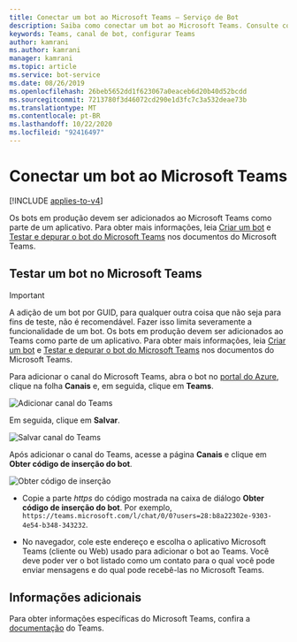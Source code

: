 ```yaml
---
title: Conectar um bot ao Microsoft Teams – Serviço de Bot
description: Saiba como conectar um bot ao Microsoft Teams. Consulte como configurar o bot como um contato com o qual você pode trocar mensagens no Teams.
keywords: Teams, canal de bot, configurar Teams
author: kamrani
ms.author: kamrani
manager: kamrani
ms.topic: article
ms.service: bot-service
ms.date: 08/26/2019
ms.openlocfilehash: 26beb5652dd1f623067a0eaceb6d20b40d52bcdd
ms.sourcegitcommit: 7213780f3d46072cd290e1d3fc7c3a532deae73b
ms.translationtype: MT
ms.contentlocale: pt-BR
ms.lasthandoff: 10/22/2020
ms.locfileid: "92416497"
---
```

# <a name="connect-a-bot-to-microsoft-teams"></a>Conectar um bot ao Microsoft Teams

[!INCLUDE [applies-to-v4](includes/applies-to-v4-current.md)]

Os bots em produção devem ser adicionados ao Microsoft Teams como parte de um aplicativo. Para obter mais informações, leia [Criar um bot](https://docs.microsoft.com/microsoftteams/platform/concepts/bots/bots-create) e [Testar e depurar o bot do Microsoft Teams](https://docs.microsoft.com/microsoftteams/platform/concepts/bots/bots-test) nos documentos do Microsoft Teams.

## <a name="test-a-bot-in-microsoft-teams"></a>Testar um bot no Microsoft Teams

> [!IMPORTANT]
> A adição de um bot por GUID, para qualquer outra coisa que não seja para fins de teste, não é recomendável. Fazer isso limita severamente a funcionalidade de um bot. Os bots em produção devem ser adicionados ao Teams como parte de um aplicativo. Para obter mais informações, leia [Criar um bot](https://docs.microsoft.com/microsoftteams/platform/concepts/bots/bots-create) e [Testar e depurar o bot do Microsoft Teams](https://docs.microsoft.com/microsoftteams/platform/concepts/bots/bots-test) nos documentos do Microsoft Teams.

Para adicionar o canal do Microsoft Teams, abra o bot no [portal do Azure](https://portal.azure.com), clique na folha **Canais** e, em seguida, clique em **Teams**.

![Adicionar canal do Teams](media/teams/connect-teams-channel.png)

Em seguida, clique em **Salvar**.

![Salvar canal do Teams](media/teams/save-teams-channel.png)

Após adicionar o canal do Teams, acesse a página **Canais** e clique em **Obter código de inserção do bot**.

![Obter código de inserção](media/teams/get-embed-code.png)

- Copie a parte _https_ do código mostrada na caixa de diálogo **Obter código de inserção do bot**. Por exemplo, `https://teams.microsoft.com/l/chat/0/0?users=28:b8a22302e-9303-4e54-b348-343232`.

- No navegador, cole este endereço e escolha o aplicativo Microsoft Teams (cliente ou Web) usado para adicionar o bot ao Teams. Você deve poder ver o bot listado como um contato para o qual você pode enviar mensagens e do qual pode recebê-las no Microsoft Teams.

## <a name="additional-information"></a>Informações adicionais

Para obter informações específicas do Microsoft Teams, confira a [documentação](https://docs.microsoft.com/microsoftteams/platform/overview) do Teams.
